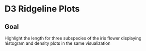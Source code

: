 # D3 Ridgeline Plots

<!-- ## [Live Demo]() -->

## Goal

Highlight the length for three subspecies of the iris flower displaying histogram and density plots in the same visualization